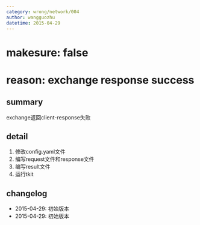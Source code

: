 ```yaml
---
category: wrong/network/004
author: wangguozhu
datetime: 2015-04-29
---
```


# makesure: false
# reason: exchange response success

## summary

exchange返回client-response失败

## detail

1. 修改config.yaml文件
1. 编写request文件和response文件
1. 编写result文件
1. 运行tkit

## changelog

- 2015-04-29: 初始版本
- 2015-04-29: 初始版本
